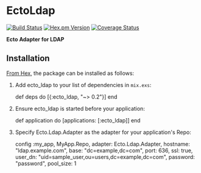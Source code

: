 # EctoLdap
[![Build Status](https://travis-ci.org/jeffweiss/ecto_ldap.svg?branch=master)](https://travis-ci.org/jeffweiss/ecto_ldap)
[![Hex.pm Version](http://img.shields.io/hexpm/v/ecto_ldap.svg?style=flat)](https://hex.pm/packages/ecto_ldap)
[![Coverage Status](https://coveralls.io/repos/github/jeffweiss/ecto_ldap/badge.svg?branch=master)](https://coveralls.io/github/jeffweiss/ecto_ldap?branch=master)

**Ecto Adapter for LDAP**

## Installation

[From Hex](https://hex.pm/docs/publish), the package can be installed as follows:

  1. Add ecto_ldap to your list of dependencies in `mix.exs`:

        def deps do
          [{:ecto_ldap, "~> 0.2"}]
        end

  2. Ensure ecto_ldap is started before your application:

        def application do
          [applications: [:ecto_ldap]]
        end

  3. Specify Ecto.Ldap.Adapter as the adapter for your application's Repo:

        config :my_app, MyApp.Repo,
          adapter: Ecto.Ldap.Adapter,
          hostname: "ldap.example.com",
          base: "dc=example,dc=com",
          port: 636,
          ssl: true,
          user_dn: "uid=sample_user,ou=users,dc=example,dc=com",
          password: "password",
          pool_size: 1

